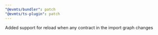 ```yaml
---
"@evmts/bundler": patch
"@evmts/ts-plugin": patch
---
```


Added support for reload when any contract in the import graph changes
